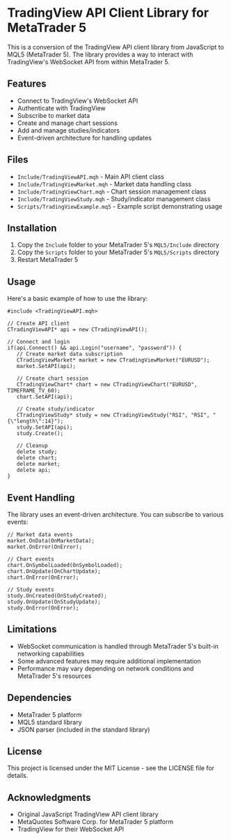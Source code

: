 # TradingView API Client Library for MetaTrader 5

This is a conversion of the TradingView API client library from JavaScript to MQL5 (MetaTrader 5). The library provides a way to interact with TradingView's WebSocket API from within MetaTrader 5.

## Features

- Connect to TradingView's WebSocket API
- Authenticate with TradingView
- Subscribe to market data
- Create and manage chart sessions
- Add and manage studies/indicators
- Event-driven architecture for handling updates

## Files

- `Include/TradingViewAPI.mqh` - Main API client class
- `Include/TradingViewMarket.mqh` - Market data handling class
- `Include/TradingViewChart.mqh` - Chart session management class
- `Include/TradingViewStudy.mqh` - Study/indicator management class
- `Scripts/TradingViewExample.mq5` - Example script demonstrating usage

## Installation

1. Copy the `Include` folder to your MetaTrader 5's `MQL5/Include` directory
2. Copy the `Scripts` folder to your MetaTrader 5's `MQL5/Scripts` directory
3. Restart MetaTrader 5

## Usage

Here's a basic example of how to use the library:

```mql5
#include <TradingViewAPI.mqh>

// Create API client
CTradingViewAPI* api = new CTradingViewAPI();

// Connect and login
if(api.Connect() && api.Login("username", "password")) {
   // Create market data subscription
   CTradingViewMarket* market = new CTradingViewMarket("EURUSD");
   market.SetAPI(api);
   
   // Create chart session
   CTradingViewChart* chart = new CTradingViewChart("EURUSD", TIMEFRAME_TV_60);
   chart.SetAPI(api);
   
   // Create study/indicator
   CTradingViewStudy* study = new CTradingViewStudy("RSI", "RSI", "{\"length\":14}");
   study.SetAPI(api);
   study.Create();
   
   // Cleanup
   delete study;
   delete chart;
   delete market;
   delete api;
}
```

## Event Handling

The library uses an event-driven architecture. You can subscribe to various events:

```mql5
// Market data events
market.OnData(OnMarketData);
market.OnError(OnError);

// Chart events
chart.OnSymbolLoaded(OnSymbolLoaded);
chart.OnUpdate(OnChartUpdate);
chart.OnError(OnError);

// Study events
study.OnCreated(OnStudyCreated);
study.OnUpdate(OnStudyUpdate);
study.OnError(OnError);
```

## Limitations

- WebSocket communication is handled through MetaTrader 5's built-in networking capabilities
- Some advanced features may require additional implementation
- Performance may vary depending on network conditions and MetaTrader 5's resources

## Dependencies

- MetaTrader 5 platform
- MQL5 standard library
- JSON parser (included in the standard library)

## License

This project is licensed under the MIT License - see the LICENSE file for details.

## Acknowledgments

- Original JavaScript TradingView API client library
- MetaQuotes Software Corp. for MetaTrader 5 platform
- TradingView for their WebSocket API 